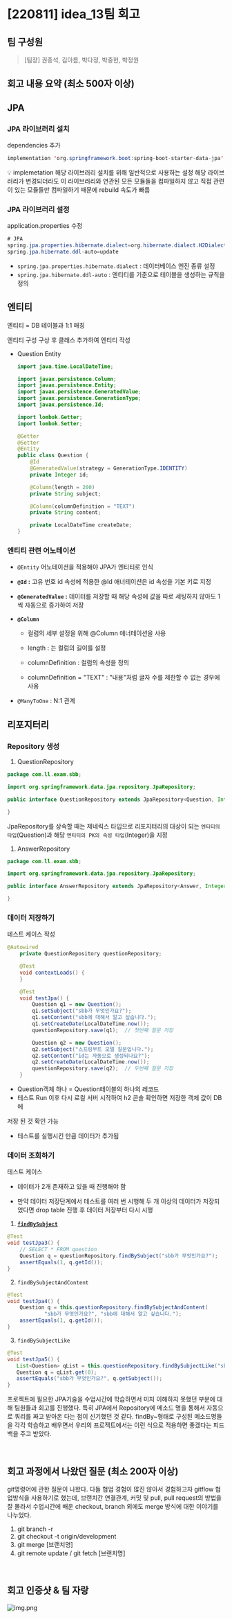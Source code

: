 # [220811] idea_13팀 회고


## 팀 구성원

> [팀장] 권종석, 김아름, 박다정, 박중현, 박정원

## 회고 내용 요약 (최소 500자 이상)

## JPA

### JPA 라이브러리 설치

dependencies 추가

```java
implementation 'org.springframework.boot:spring-boot-starter-data-jpa'
```

<aside>
💡 implemetation
해당 라이브러리 설치를 위해 일반적으로 사용하는 설정
해당 라이브러리가 변경되더라도 이 라이브러리와 연관된 모든 모듈들을 컴파일하지 않고 직접 관련이 있는 모듈들만 컴파일하기 때문에 rebuild 속도가 빠름

</aside>

### JPA 라이브러리 설정

application.properties 수정

```java
# JPA
spring.jpa.properties.hibernate.dialect=org.hibernate.dialect.H2Dialect
spring.jpa.hibernate.ddl-auto=update
```

- `spring.jpa.properties.hibernate.dialect` : 데이터베이스 엔진 종류 설정
- `spring.jpa.hibernate.ddl-auto` : 엔티티를 기준으로 테이블을 생성하는 규칙을 정의

## 엔티티

엔티티 = DB 테이블과 1:1 매칭

엔티티 구성 구상 후 클래스 추가하여 엔티티 작성

- Question Entity

    ```java
    import java.time.LocalDateTime;
    
    import javax.persistence.Column;
    import javax.persistence.Entity;
    import javax.persistence.GeneratedValue;
    import javax.persistence.GenerationType;
    import javax.persistence.Id;
    
    import lombok.Getter;
    import lombok.Setter;
    
    @Getter
    @Setter
    @Entity
    public class Question {
        @Id
        @GeneratedValue(strategy = GenerationType.IDENTITY)
        private Integer id;
    
        @Column(length = 200)
        private String subject;
    
        @Column(columnDefinition = "TEXT")
        private String content;
    
        private LocalDateTime createDate;
    }
    ```


### 엔티티 관련 어노테이션

- `@Entity` 어노테이션을 적용해야 JPA가 엔티티로 인식
- **`@Id` :** 고유 번호 id 속성에 적용한 @Id 애너테이션은 id 속성을 기본 키로 지정
- **`@GeneratedValue` :** 데이터를 저장할 때 해당 속성에 값을 따로 세팅하지 않아도 1씩 자동으로 증가하여 저장
- **`@Column`**

  - 컬럼의 세부 설정을 위해 @Column 애너테이션을 사용

  - length : 는 컬럼의 길이를 설정

  - columnDefinition : 컬럼의 속성을 정의

  - columnDefinition = "TEXT" : "내용"처럼 글자 수를 제한할 수 없는 경우에 사용

- `@ManyToOne` : N:1 관계

## 리포지터리

### Repository 생성

1. QuestionRepository

```java
package com.ll.exam.sbb;

import org.springframework.data.jpa.repository.JpaRepository;

public interface QuestionRepository extends JpaRepository<Question, Integer> {

}
```

JpaRepository를 상속할 때는 제네릭스 타입으로 리포지터리의 대상이 되는 `엔티티의 타입`(Question)과 해당 `엔티티의 PK의 속성 타입`(Integer)을 지정

1. AnswerRepository

```java
package com.ll.exam.sbb;

import org.springframework.data.jpa.repository.JpaRepository;

public interface AnswerRepository extends JpaRepository<Answer, Integer> {

}
```

### 데이터 저장하기

테스트 케이스 작성

```java
@Autowired
	private QuestionRepository questionRepository;

	@Test
	void contextLoads() {
	}

	@Test
	void testJpa() {
		Question q1 = new Question();
		q1.setSubject("sbb가 무엇인가요?");
		q1.setContent("sbb에 대해서 알고 싶습니다.");
		q1.setCreateDate(LocalDateTime.now());
		questionRepository.save(q1);  // 첫번째 질문 저장

		Question q2 = new Question();
		q2.setSubject("스프링부트 모델 질문입니다.");
		q2.setContent("id는 자동으로 생성되나요?");
		q2.setCreateDate(LocalDateTime.now());
		questionRepository.save(q2);  // 두번째 질문 저장
	}
```

- Question객체 하나 = Question테이블의 하나의 레코드
- 테스트 Run 이후 다시 로컬 서버 시작하여 h2 콘솔 확인하면 저장한 객체 값이 DB에

저장 된 것 확인 가능

- 테스트를 실행시킨 만큼 데이터가 추가됨

### 데이터 조회하기

테스트 케이스

- 데이터가 2개 존재하고 있을 때 진행해야 함

- 만약 데이터 저장단계에서 테스트를 여러 번 시행해 두 개 이상의 데이터가 저장되었다면 drop table 진행 후 데이터 저장부터 다시 시행


1. **[`findBySubject`](https://github.com/jhs512/jump_to_sbb/commit/c96a16c1286b0d878ef1622731dcc6cc57b5c305)**

```java
@Test
void testJpa3() {
    // SELECT * FROM question
    Question q = questionRepository.findBySubject("sbb가 무엇인가요?");
    assertEquals(1, q.getId());
}
```

2. `findBySubjectAndContent`

```java
@Test
void testJpa4() {
    Question q = this.questionRepository.findBySubjectAndContent(
            "sbb가 무엇인가요?", "sbb에 대해서 알고 싶습니다.");
    assertEquals(1, q.getId());
}
```

3. `findBySubjectLike`

```java
@Test
void testJpa5() {
   List<Question> qList = this.questionRepository.findBySubjectLike("sbb%");
   Question q = qList.get(0);
   assertEquals("sbb가 무엇인가요?", q.getSubject());
}
```

프로젝트에 필요한 JPA기술을 수업시간에 학습하면서 미처 이해하지 못했던 부분에 대해 팀원들과 회고를 진행했다.
특히 JPA에서 Repository에 메소드 명을 통해서 자동으로 쿼리를 짜고 받아온 다는 점이 신기했던 것 같다. 
findBy~형태로 구성된 메소드명들을 각각 학습하고 배우면서 우리의 프로젝트에서는 이런 식으로 적용하면 좋겠다는 피드백을 주고 받았다.


<br>

## 회고 과정에서 나왔던 질문 (최소 200자 이상)


git명령어에 관한 질문이 나왔다. 다들 협업 경험이 많진 않아서 경험하고자 gitflow 협업방식을 사용하기로 했는데, 브랜치간 연결관계, 커밋 및 pull, pull request의 방법을 잘 몰라서
수업시간에 배운 checkout, branch 외에도 merge 방식에 대한 이야기를 나누었다.
1. git branch -r
2. git checkout -t origin/development
3. git merge [브랜치명]
4. git remote update / git fetch [브랜치명]


  <br>

## 회고 인증샷 & 팀 자랑

![img.png](./img/0811.png)
